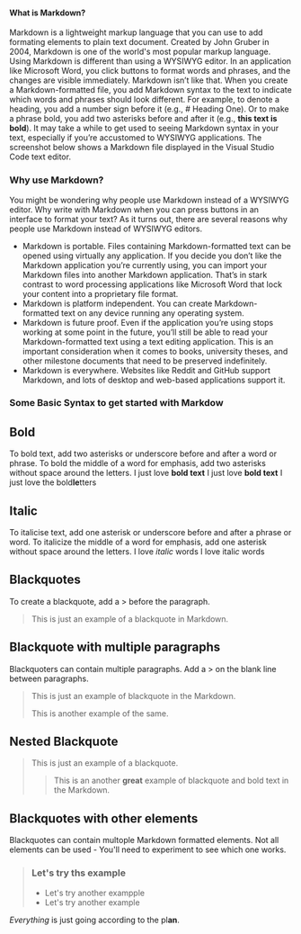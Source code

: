 #### What is Markdown?
Markdown is a lightweight markup language that you can use to add formating elements to plain text document. Created by John Gruber in 2004, Markdown is one of the world's most popular markup language.
Using Markdown is different than using a WYSIWYG editor. In an application like Microsoft Word, you click buttons to format words and phrases, and the changes are visible immediately. Markdown isn’t like that. When you create a Markdown-formatted file, you add Markdown syntax to the text to indicate which words and phrases should look different.
For example, to denote a heading, you add a number sign before it (e.g., # Heading One). Or to make a phrase bold, you add two asterisks before and after it (e.g., **this text is bold**). It may take a while to get used to seeing Markdown syntax in your text, especially if you’re accustomed to WYSIWYG applications. The screenshot below shows a Markdown file displayed in the Visual Studio Code text editor.
### Why use Markdown?
You might be wondering why people use Markdown instead of a WYSIWYG editor. Why write with Markdown when you can press buttons in an interface to format your text? As it turns out, there are several reasons why people use Markdown instead of WYSIWYG editors.
- Markdown is portable. Files containing Markdown-formatted text can be opened using virtually any application. If you decide you don’t like the Markdown application you’re currently using, you can import your Markdown files into another Markdown application. That’s in stark contrast to word processing applications like Microsoft Word that lock your content into a proprietary file format.
- Markdown is platform independent. You can create Markdown-formatted text on any device running any operating system.
- Markdown is future proof. Even if the application you’re using stops working at some point in the future, you’ll still be able to read your Markdown-formatted text using a text editing application. This is an important consideration when it comes to books, university theses, and other milestone documents that need to be preserved indefinitely.
- Markdown is everywhere. Websites like Reddit and GitHub support Markdown, and lots of desktop and web-based applications support it.
### Some Basic Syntax to get started with Markdow
## Bold
To bold text, add two asterisks or underscore before and after a word or phrase. To bold the middle of a word for emphasis, add two asterisks without space around the letters.
I just love **bold text**
I just love __bold text__
I just love the bold**le**tters
## Italic
To italicise text, add one asterisk or underscore before and after a phrase or word. To italicize the middle of a word for emphasis, add one asterisk without space around the letters.
I love *italic* words
I love itali*c* words
## Blackquotes
To create a blackquote, add a > before the paragraph.
> This is just an example of a blackquote in Markdown.
## Blackquote with multiple paragraphs
Blackquoters can contain multiple paragraphs. Add a > on the blank line between paragraphs. 
> This is just an example of blackquote in the Markdown.
>
> This is another example of the same.
## Nested Blackquote
> This is just an example of a blackquote.
>
>> This is an another **great** example of blackquote and bold text in the Markdown.
## Blackquotes with other elements
Blackquotes can contain multople Markdown formatted elements. Not all elements can be used - You'll need to experiment to see which one works.
> ### Let's try ths example
>
> - Let's try another exampple
> - Let's try another example
> 
 *Everything* is just going according to the pl**an**.
> 

